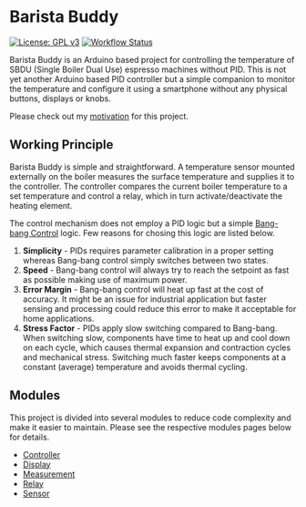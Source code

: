 # Barista Buddy

[![License: GPL v3](https://img.shields.io/badge/License-GPLv3-blue.svg)](https://www.gnu.org/licenses/gpl-3.0) [![Workflow Status](https://github.com/codeaide/barista-buddy/actions/workflows/default.yaml/badge.svg)](https://github.com/codeaide/barista-buddy/actions)

Barista Buddy is an Arduino based project for controlling the temperature of SBDU (Single Boiler Dual Use) espresso machines without PID. This is not yet another Arduino based PID controller but a simple companion to monitor the temperature and configure it using a smartphone without any physical buttons, displays or knobs.

Please check out my [motivation](doc/motivation.md) for this project.

## Working Principle

Barista Buddy is simple and straightforward. A temperature sensor mounted externally on the boiler measures the surface temperature and supplies it to the controller. The controller compares the current boiler temperature to a set temperature and control a relay, which in turn activate/deactivate the heating element.

The control mechanism does not employ a PID logic but a simple [Bang-bang Control](https://en.wikipedia.org/wiki/Bang%E2%80%93bang_control) logic. Few reasons for chosing this logic are listed below.

1. **Simplicity** - PIDs requires parameter calibration in a proper setting whereas Bang-bang control simply switches between two states.
1. **Speed** - Bang-bang control will always try to reach the setpoint as fast as possible making use of maximum power.
1. **Error Margin** - Bang-bang control will heat up fast at the cost of accuracy. It might be an issue for industrial application but faster sensing and processing could reduce this error to make it acceptable for home applications.
1. **Stress Factor** - PIDs apply slow switching compared to Bang-bang. When switching slow, components have time to heat up and cool down on each cycle, which causes thermal expansion and contraction cycles and mechanical stress. Switching much faster keeps components at a constant (average) temperature and avoids thermal cycling.

## Modules

This project is divided into several modules to reduce code complexity and make it easier to maintain. Please see the respective modules pages below for details.

- [Controller](src/controller/README.md)
- [Display](src/display/README.md)
- [Measurement](src/measurement/README.md)
- [Relay](src/relay/README.md)
- [Sensor](src/sensor/README.md)
